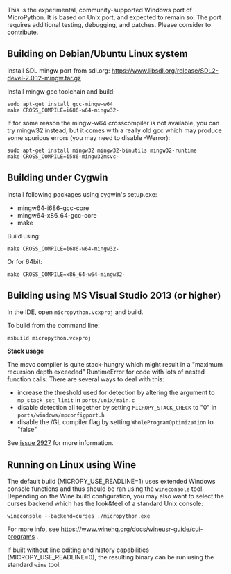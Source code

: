 This is the experimental, community-supported Windows port of MicroPython.
It is based on Unix port, and expected to remain so.
The port requires additional testing, debugging, and patches. Please
consider to contribute.


Building on Debian/Ubuntu Linux system
---------------------------------------

Install SDL mingw port from sdl.org:
https://www.libsdl.org/release/SDL2-devel-2.0.12-mingw.tar.gz

Install mingw gcc toolchain and build:

    sudo apt-get install gcc-mingw-w64
    make CROSS_COMPILE=i686-w64-mingw32-

If for some reason the mingw-w64 crosscompiler is not available, you can try
mingw32 instead, but it comes with a really old gcc which may produce some
spurious errors (you may need to disable -Werror):

    sudo apt-get install mingw32 mingw32-binutils mingw32-runtime
    make CROSS_COMPILE=i586-mingw32msvc-


Building under Cygwin
---------------------

Install following packages using cygwin's setup.exe:

* mingw64-i686-gcc-core
* mingw64-x86_64-gcc-core
* make

Build using:

    make CROSS_COMPILE=i686-w64-mingw32-

Or for 64bit:

    make CROSS_COMPILE=x86_64-w64-mingw32-


Building using MS Visual Studio 2013 (or higher)
------------------------------------------------

In the IDE, open `micropython.vcxproj` and build.

To build from the command line:

    msbuild micropython.vcxproj

__Stack usage__

The msvc compiler is quite stack-hungry which might result in a "maximum recursion depth exceeded"
RuntimeError for code with lots of nested function calls.
There are several ways to deal with this:
- increase the threshold used for detection by altering the argument to `mp_stack_set_limit` in `ports/unix/main.c`
- disable detection all together by setting `MICROPY_STACK_CHECK` to "0" in `ports/windows/mpconfigport.h`
- disable the /GL compiler flag by setting `WholeProgramOptimization` to "false"

See [issue 2927](https://github.com/micropython/micropython/issues/2927) for more information.


Running on Linux using Wine
---------------------------

The default build (MICROPY_USE_READLINE=1) uses extended Windows console
functions and thus should be ran using the `wineconsole` tool. Depending
on the Wine build configuration, you may also want to select the curses
backend which has the look&feel of a standard Unix console:

    wineconsole --backend=curses ./micropython.exe

For more info, see https://www.winehq.org/docs/wineusr-guide/cui-programs .

If built without line editing and history capabilities
(MICROPY_USE_READLINE=0), the resulting binary can be run using the standard
`wine` tool.
